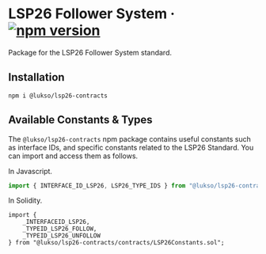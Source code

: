 # LSP26 Follower System &middot; [![npm version](https://img.shields.io/npm/v/@lukso/lsp26-contracts.svg?style=flat)](https://www.npmjs.com/package/@lukso/lsp26-contracts)

Package for the LSP26 Follower System standard.

## Installation

```console
npm i @lukso/lsp26-contracts
```

## Available Constants & Types

The `@lukso/lsp26-contracts` npm package contains useful constants such as interface IDs, and specific constants related to the LSP26 Standard. You can import and access them as follows.

In Javascript.

```js
import { INTERFACE_ID_LSP26, LSP26_TYPE_IDS } from "@lukso/lsp26-contracts";
```

In Solidity.

<!-- prettier-ignore -->
```solidity
import {
    _INTERFACEID_LSP26,
    _TYPEID_LSP26_FOLLOW,
    _TYPEID_LSP26_UNFOLLOW
} from "@lukso/lsp26-contracts/contracts/LSP26Constants.sol";
```
